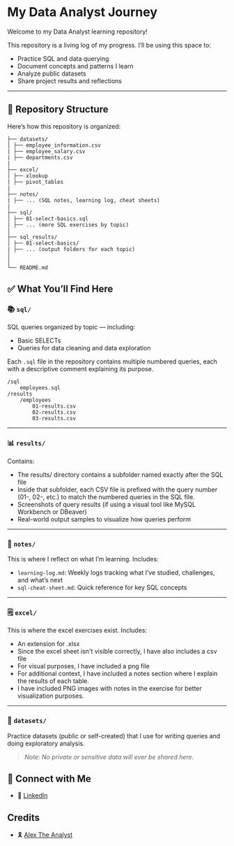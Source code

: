 # My Data Analyst Journey


Welcome to my Data Analyst learning repository!

This repository is a living log of my progress. I’ll be using this space to:
- Practice SQL and data querying
- Document concepts and patterns I learn
- Analyze public datasets
- Share project results and reflections

---

## 📁 Repository Structure

Here’s how this repository is organized:

```data-analyst/
├── datasets/
│ ├── employee_information.csv
| ├── employee_salary.csv
| ├── departments.csv
|
├── excel/
│ ├── xlookup
| ├── pivot_tables
|
├── notes/
| ├── ... (SQL notes, learning log, cheat sheets)
|
├── sql/
│ ├── 01-select-basics.sql
| ├── ... (more SQL exercises by topic)
│
├── sql_results/
│ ├── 01-select-basics/
| ├── ... (output folders for each topic)
│
│
└── README.md
```


## ✅ What You’ll Find Here

### 📚 `sql/`
SQL queries organized by topic — including:
- Basic SELECTs
- Queries for data cleaning and data exploration

Each `.sql` file in the repository contains multiple numbered queries, each with a descriptive comment explaining its purpose.

```
/sql
    employees.sql
/results
    /employees
        01-results.csv
        02-results.csv
        03-results.csv
```

---

### 📊 `results/`
Contains:
- The results/ directory contains a subfolder named exactly after the SQL file
- Inside that subfolder, each CSV file is prefixed with the query number (01-, 02-, etc.) to match the numbered queries in the SQL file.
- Screenshots of query results (if using a visual tool like MySQL Workbench or DBeaver)
- Real-world output samples to visualize how queries perform

---

### 🧠 `notes/`
This is where I reflect on what I’m learning. Includes:
- `learning-log.md`: Weekly logs tracking what I’ve studied, challenges, and what’s next
- `sql-cheat-sheet.md`: Quick reference for key SQL concepts

---

### 🗒️ `excel/`
This is where the excel exercises exist.  Includes:
- An extension for .xlsx
- Since the excel sheet isn't visible correctly, I have also includes a csv file
- For visual purposes, I have included a png file
- For additional context, I have included a notes section where I explain the results of each table.
- I have included PNG images with notes in the exercise for better visualization purposes.

---

### 📁 `datasets/`
Practice datasets (public or self-created) that I use for writing queries and doing exploratory analysis.
> *Note: No private or sensitive data will ever be shared here.*


## 🔗 Connect with Me

- 💼 [LinkedIn](https://www.linkedin.com/in/grecia-bueno-57a07512a/)

## Credits
- 🎗️ [Alex The Analyst](https://www.youtube.com/watch?v=wQQR60KtnFY&t=9845s)
